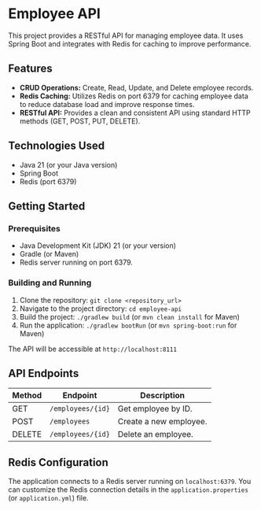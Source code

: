 # Employee API

This project provides a RESTful API for managing employee data.  It uses Spring Boot and integrates with Redis for caching to improve performance.

## Features

* **CRUD Operations:** Create, Read, Update, and Delete employee records.
* **Redis Caching:**  Utilizes Redis on port 6379 for caching employee data to reduce database load and improve response times.
* **RESTful API:**  Provides a clean and consistent API using standard HTTP methods (GET, POST, PUT, DELETE).

## Technologies Used

* Java 21 (or your Java version)
* Spring Boot
* Redis (port 6379)

## Getting Started

### Prerequisites

* Java Development Kit (JDK) 21 (or your version)
* Gradle (or Maven)
* Redis server running on port 6379.

### Building and Running

1. Clone the repository: `git clone <repository_url>`
2. Navigate to the project directory: `cd employee-api`
3. Build the project: `./gradlew build` (or `mvn clean install` for Maven)
4. Run the application: `./gradlew bootRun` (or `mvn spring-boot:run` for Maven)

The API will be accessible at `http://localhost:8111` 

## API Endpoints

| Method | Endpoint        | Description                                  |
|--------|----------------|----------------------------------------------|
| GET    | `/employees/{id}` | Get employee by ID.                         |
| POST   | `/employees`    | Create a new employee.                       |
| DELETE | `/employees/{id}` | Delete an employee.                         |


## Redis Configuration

The application connects to a Redis server running on `localhost:6379`.  You can customize the Redis connection details in the `application.properties` (or `application.yml`) file.

